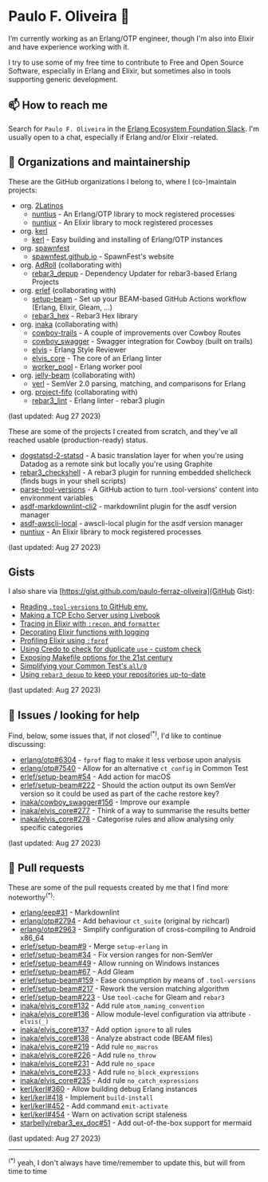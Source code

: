 # Paulo F. Oliveira 👋

I’m currently working as an Erlang/OTP engineer, though I'm also into Elixir and have experience
working with it.

I try to use some of my free time to contribute to Free and Open Source Software, especially
in Erlang and Elixir, but sometimes also in tools supporting generic development.

## 📫 How to reach me

Search for `Paulo F. Oliveira` in the [Erlang Ecosystem Foundation Slack](https://the-eef.slack.com).
I'm usually open to a chat, especially if Erlang and/or Elixir -related.

## 👯 Organizations and maintainership

These are the GitHub organizations I belong to, where I (co-)maintain projects:

* org. [2Latinos](https://github.com/2Latinos)
  * [nuntius](https://github.com/2Latinos/nuntius) - An Erlang/OTP library to mock registered
processes
  * [nuntiux](https://github.com/2Latinos/nuntiux) - An Elixir library to mock registered processes
* org. [kerl](https://github.com/kerl)
  * [kerl](https://github.com/kerl) - Easy building and installing of Erlang/OTP instances
* org. [spawnfest](https://github.com/spawnfest)
  * [spawnfest.github.io](https://github.com/spawnfest/spawnfest.github.io) - SpawnFest's website
* org. [AdRoll](https://github.com/AdRoll) (collaborating with)
  * [rebar3\_depup](https://github.com/AdRoll/rebar3_depup) - Dependency Updater for rebar3-based
Erlang Projects
* org. [erlef](https://github.com/erlef) (collaborating with)
  * [setup-beam](https://github.com/erlef/setup-beam) - Set up your BEAM-based GitHub Actions
workflow (Erlang, Elixir, Gleam, ...)
  * [rebar3\_hex](https://github.com/erlef/rebar3_hex) - Rebar3 Hex library
* org. [inaka](https://github.com/inaka) (collaborating with)
  * [cowboy-trails](https://github.com/inaka/cowboy-trails) - A couple of improvements over Cowboy
Routes
  * [cowboy\_swagger](https://github.com/inaka/cowboy_swagger) - Swagger integration for Cowboy
(built on trails)
  * [elvis](https://github.com/inaka/elvis) - Erlang Style Reviewer
  * [elvis\_core](https://github.com/inaka/elvis_core) - The core of an Erlang linter
  * [worker\_pool](https://github.com/inaka/worker_pool) - Erlang worker pool
* org. [jelly-beam](https://github.com/jelly-beam) (collaborating with)
  * [verl](https://github.com/jelly-beam/verl) - SemVer 2.0 parsing, matching, and comparisons for
Erlang
* org. [project-fifo](https://github.com/project-fifo) (collaborating with)
  * [rebar3\_lint](https://github.com/project-fifo/rebar3_lint) - Erlang linter - rebar3 plugin

(last updated: Aug 27 2023)

These are some of the projects I created from scratch, and they've all reached usable
(production-ready) status.

* [dogstatsd-2-statsd](https://github.com/paulo-ferraz-oliveira/dogstatsd-2-statsd) - A basic
translation layer for when you're using Datadog as a remote sink but locally you're using Graphite
* [rebar3\_checkshell](https://github.com/paulo-ferraz-oliveira/rebar3_checkshell) - A rebar3 plugin
for running embedded shellcheck (finds bugs in your shell scripts)
* [parse-tool-versions](https://github.com/paulo-ferraz-oliveira/parse-tool-versions) - A GitHub
action to turn .tool-versions' content into environment variables
* [asdf-markdownlint-cli2](https://github.com/paulo-ferraz-oliveira/asdf-markdownlint-cli2) -
markdownlint plugin for the asdf version manager
* [asdf-awscli-local](https://github.com/paulo-ferraz-oliveira/asdf-awscli-local) - awscli-local
plugin for the asdf version manager
* [nuntiux](https://github.com/2Latinos/nuntiux) - An Elixir library to mock registered processes

(last updated: Aug 27 2023)

## Gists

I also share via [https://gist.github.com/paulo-ferraz-oliveira](GitHub Gist):

* [Reading `.tool-versions` to GitHub env.](https://gist.github.com/paulo-ferraz-oliveira/61e243a67186788c56f8e8ee7bfdb6d3)
* [Making a TCP Echo Server using Livebook](https://gist.github.com/paulo-ferraz-oliveira/a14bf478c0939362b29add6b76be8d51)
* [Tracing in Elixir with `:recon`, and `formatter`](https://gist.github.com/paulo-ferraz-oliveira/32931a4c19451294d3637ce9126f5b1d)
* [Decorating Elixir functions with logging](https://gist.github.com/paulo-ferraz-oliveira/ba66dcee1ef2e0d92922eba236062b3e)
* [Profiling Elixir using `:fprof`](https://gist.github.com/paulo-ferraz-oliveira/117a1af2e1c3c537656eabb6d290e275)
* [Using Credo to check for duplicate `use` - custom check](https://gist.github.com/paulo-ferraz-oliveira/f80993b108d402a8528d0e27764c5116)
* [Exposing Makefile options for the 21st century](https://gist.github.com/paulo-ferraz-oliveira/cd508d47f6def318e62137ee2025aeaa)
* [Simplifying your Common Test's `all/0`](https://gist.github.com/paulo-ferraz-oliveira/c809fbda9beba9711fdecd1a9e2ac031)
* [Using `rebar3_depup` to keep your repositories up-to-date](https://gist.github.com/paulo-ferraz-oliveira/4e9707d68f9c9b1fc972abd8f65cea0a)

(last updated: Aug 27 2023)

## 🌱 Issues / looking for help

Find, below, some issues that, if not closed<sup>(*)</sup>, I'd like to continue discussing:

* [erlang/otp#6304](https://github.com/erlang/otp/issues/6304) - `fprof` flag to make it less
verbose upon analysis
* [erlang/otp#7540](https://github.com/erlang/otp/issues/7540) - Allow for an alternative
`ct_config` in Common Test
* [erlef/setup-beam#54](https://github.com/erlef/setup-beam/issues/54) - Add action for macOS
* [erlef/setup-beam#222](https://github.com/erlef/setup-beam/issues/222) - Should the action output
its own SemVer version so it could be used as part of the cache restore key?
* [inaka/cowboy\_swagger#156](https://github.com/inaka/cowboy_swagger/issues/156) - Improve our
example
* [inaka/elvis\_core#277](https://github.com/inaka/elvis_core/issues/277) - Think of a way to
summarise the results better
* [inaka/elvis\_core#278](https://github.com/inaka/elvis_core/issues/278) - Categorise rules and
allow analysing only specific categories

(last updated: Aug 27 2023)

## 🔭 Pull requests

These are some of the pull requests created by me that I find more noteworthy<sup>(*)</sup>:

* [erlang/eep#31](https://github.com/erlang/eep/pull/31) - Markdownlint
* [erlang/otp#2794](https://github.com/erlang/otp/pull/2794) - Add behaviour `ct_suite` (original
by richcarl)
* [erlang/otp#2963](https://github.com/erlang/otp/pull/2963) - Simplify configuration of
cross-compiling to Android x86\_64
* [erlef/setup-beam#9](https://github.com/erlef/setup-beam/pull/9) - Merge `setup-erlang` in
* [erlef/setup-beam#34](https://github.com/erlef/setup-beam/pull/34) - Fix version ranges for
non-SemVer
* [erlef/setup-beam#49](https://github.com/erlef/setup-beam/pull/49) - Allow running on Windows
instances
* [erlef/setup-beam#67](https://github.com/erlef/setup-beam/pull/67) - Add Gleam
* [erlef/setup-beam#159](https://github.com/erlef/setup-beam/pull/159) - Ease consumption by means
of `.tool-versions`
* [erlef/setup-beam#217](https://github.com/erlef/setup-beam/pull/217) - Rework the version matching
algorithm
* [erlef/setup-beam#223](https://github.com/erlef/setup-beam/pull/223) - Use `tool-cache` for Gleam
and `rebar3`
* [inaka/elvis\_core#132](https://github.com/inaka/elvis_core/pull/132) - Add rule
`atom_naming_convention`
* [inaka/elvis\_core#136](https://github.com/inaka/elvis_core/pull/136) - Allow module-level
configuration via attribute `-elvis(_)`
* [inaka/elvis\_core#137](https://github.com/inaka/elvis_core/pull/137) - Add option `ignore` to all
rules
* [inaka/elvis\_core#138](https://github.com/inaka/elvis_core/pull/138) - Analyze abstract code (BEAM
files)
* [inaka/elvis\_core#219](https://github.com/inaka/elvis_core/pull/219) - Add rule `no_macros`
* [inaka/elvis\_core#226](https://github.com/inaka/elvis_core/pull/226) - Add rule `no_throw`
* [inaka/elvis\_core#231](https://github.com/inaka/elvis_core/pull/231) - Add rule `no_space`
* [inaka/elvis\_core#233](https://github.com/inaka/elvis_core/pull/233) - Add rule
`no_block_expressions`
* [inaka/elvis\_core#235](https://github.com/inaka/elvis_core/pull/235) - Add rule
`no_catch_expressions`
* [kerl/kerl#360](https://github.com/kerl/kerl/pull/360) - Allow building debug Erlang instances
* [kerl/kerl#418](https://github.com/kerl/kerl/pull/418) - Implement `build-install`
* [kerl/kerl#452](https://github.com/kerl/kerl/pull/452) - Add command `emit-activate`
* [kerl/kerl#454](https://github.com/kerl/kerl/pull/454) - Warn on activation script staleness
* [starbelly/rebar3\_ex_doc#51](https://github.com/starbelly/rebar3_ex_doc/pull/51) - Add
out-of-the-box support for mermaid

(last updated: Aug 27 2023)

---

<sup>(*)</sup> yeah, I don't always have time/remember to update this, but will from time to time
